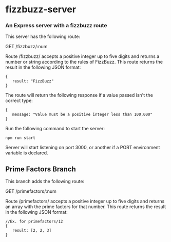 # fizzbuzz-server
### An Express server with a fizzbuzz route

This server has the following route:

GET /fizzbuzz/:num

Route /fizzbuzz/ accepts a positive integer up to five digits and returns a number or string according to the rules of FizzBuzz.
This route returns the result in the following JSON format:

```
{
   result: "FizzBuzz"
}
```

The route will return the following response if a value passed isn't the correct type:

```
{
   message: "Value must be a positive integer less than 100,000"
}
```

Run the following command to start the server:

`npm run start`

Server will start listening on port 3000, or another if a PORT environment variable is declared.


## Prime Factors Branch

This branch adds the following route:

GET /primefactors/:num

Route /primefactors/ accepts a positive integer up to five digits and returns an array with the prime factors for that number.
This route returns the result in the following JSON format:

```
//Ex. for primefactors/12
{
   result: [2, 2, 3]
}
```